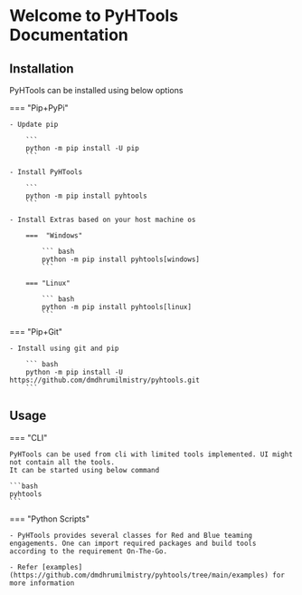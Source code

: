 # Welcome to PyHTools Documentation


## Installation

PyHTools can be installed using below options

=== "Pip+PyPi" 

    - Update pip

        ```
        python -m pip install -U pip
        ```

    - Install PyHTools

        ```
        python -m pip install pyhtools
        ```

    - Install Extras based on your host machine os

        ===  "Windows"

            ``` bash
            python -m pip install pyhtools[windows]
            ```

        === "Linux"

            ``` bash
            python -m pip install pyhtools[linux]
            ```

=== "Pip+Git"

    - Install using git and pip

        ``` bash
        python -m pip install -U https://github.com/dmdhrumilmistry/pyhtools.git
        ```


## Usage

=== "CLI"

    PyHTools can be used from cli with limited tools implemented. UI might not contain all the tools.
    It can be started using below command

    ```bash
    pyhtools
    ```

=== "Python Scripts"

    - PyHTools provides several classes for Red and Blue teaming engagements. One can import required packages and build tools according to the requirement On-The-Go.

    - Refer [examples](https://github.com/dmdhrumilmistry/pyhtools/tree/main/examples) for more information

